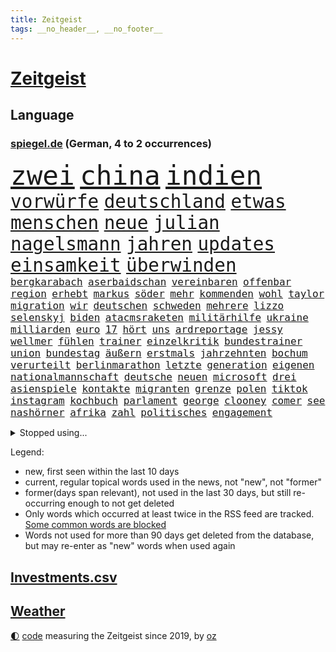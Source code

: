```yaml
---
title: Zeitgeist
tags: __no_header__, __no_footer__
---
```


# [Zeitgeist](https://oliz.io/zeitgeist/)

## Language

<h3><a href="https://www.spiegel.de" target="_blank">spiegel.de</a> (German, 4 to 2 occurrences)</h3>
<p style="font-family:monospace">
<span style="font-size:32pt"><a href="news_links.html#zwei" class="current">zwei</a></span>
<span style="font-size:32pt"><a href="news_links.html#china" class="current">china</a></span>
<span style="font-size:32pt"><a href="news_links.html#indien" class="current">indien</a></span>
<br>
<span style="font-size:22pt"><a href="news_links.html#vorwürfe" class="current">vorwürfe</a></span>
<span style="font-size:22pt"><a href="news_links.html#deutschland" class="current">deutschland</a></span>
<span style="font-size:22pt"><a href="news_links.html#etwas" class="current">etwas</a></span>
<span style="font-size:22pt"><a href="news_links.html#menschen" class="current">menschen</a></span>
<span style="font-size:22pt"><a href="news_links.html#neue" class="current">neue</a></span>
<span style="font-size:22pt"><a href="news_links.html#julian" class="current">julian</a></span>
<span style="font-size:22pt"><a href="news_links.html#nagelsmann" class="current">nagelsmann</a></span>
<span style="font-size:22pt"><a href="news_links.html#jahren" class="current">jahren</a></span>
<span style="font-size:22pt"><a href="news_links.html#updates" class="new">updates</a></span>
<span style="font-size:22pt"><a href="news_links.html#einsamkeit" class="current">einsamkeit</a></span>
<span style="font-size:22pt"><a href="news_links.html#überwinden" class="current">überwinden</a></span>
<br>
<span style="font-size:12pt"><a href="news_links.html#bergkarabach" class="current">bergkarabach</a></span>
<span style="font-size:12pt"><a href="news_links.html#aserbaidschan" class="current">aserbaidschan</a></span>
<span style="font-size:12pt"><a href="news_links.html#vereinbaren" class="current">vereinbaren</a></span>
<span style="font-size:12pt"><a href="news_links.html#offenbar" class="current">offenbar</a></span>
<span style="font-size:12pt"><a href="news_links.html#region" class="current">region</a></span>
<span style="font-size:12pt"><a href="news_links.html#erhebt" class="current">erhebt</a></span>
<span style="font-size:12pt"><a href="news_links.html#markus" class="current">markus</a></span>
<span style="font-size:12pt"><a href="news_links.html#söder" class="current">söder</a></span>
<span style="font-size:12pt"><a href="news_links.html#mehr" class="current">mehr</a></span>
<span style="font-size:12pt"><a href="news_links.html#kommenden" class="current">kommenden</a></span>
<span style="font-size:12pt"><a href="news_links.html#wohl" class="current">wohl</a></span>
<span style="font-size:12pt"><a href="news_links.html#taylor" class="current">taylor</a></span>
<span style="font-size:12pt"><a href="news_links.html#migration" class="current">migration</a></span>
<span style="font-size:12pt"><a href="news_links.html#wir" class="current">wir</a></span>
<span style="font-size:12pt"><a href="news_links.html#deutschen" class="current">deutschen</a></span>
<span style="font-size:12pt"><a href="news_links.html#schweden" class="current">schweden</a></span>
<span style="font-size:12pt"><a href="news_links.html#mehrere" class="current">mehrere</a></span>
<span style="font-size:12pt"><a href="news_links.html#lizzo" class="current">lizzo</a></span>
<span style="font-size:12pt"><a href="news_links.html#selenskyj" class="current">selenskyj</a></span>
<span style="font-size:12pt"><a href="news_links.html#biden" class="current">biden</a></span>
<span style="font-size:12pt"><a href="news_links.html#atacmsraketen" class="new">atacmsraketen</a></span>
<span style="font-size:12pt"><a href="news_links.html#militärhilfe" class="current">militärhilfe</a></span>
<span style="font-size:12pt"><a href="news_links.html#ukraine" class="current">ukraine</a></span>
<span style="font-size:12pt"><a href="news_links.html#milliarden" class="current">milliarden</a></span>
<span style="font-size:12pt"><a href="news_links.html#euro" class="current">euro</a></span>
<span style="font-size:12pt"><a href="news_links.html#17" class="current">17</a></span>
<span style="font-size:12pt"><a href="news_links.html#hört" class="current">hört</a></span>
<span style="font-size:12pt"><a href="news_links.html#uns" class="current">uns</a></span>
<span style="font-size:12pt"><a href="news_links.html#ardreportage" class="new">ardreportage</a></span>
<span style="font-size:12pt"><a href="news_links.html#jessy" class="new">jessy</a></span>
<span style="font-size:12pt"><a href="news_links.html#wellmer" class="new">wellmer</a></span>
<span style="font-size:12pt"><a href="news_links.html#fühlen" class="current">fühlen</a></span>
<span style="font-size:12pt"><a href="news_links.html#trainer" class="current">trainer</a></span>
<span style="font-size:12pt"><a href="news_links.html#einzelkritik" class="current">einzelkritik</a></span>
<span style="font-size:12pt"><a href="news_links.html#bundestrainer" class="current">bundestrainer</a></span>
<span style="font-size:12pt"><a href="news_links.html#union" class="current">union</a></span>
<span style="font-size:12pt"><a href="news_links.html#bundestag" class="current">bundestag</a></span>
<span style="font-size:12pt"><a href="news_links.html#äußern" class="current">äußern</a></span>
<span style="font-size:12pt"><a href="news_links.html#erstmals" class="current">erstmals</a></span>
<span style="font-size:12pt"><a href="news_links.html#jahrzehnten" class="current">jahrzehnten</a></span>
<span style="font-size:12pt"><a href="news_links.html#bochum" class="current">bochum</a></span>
<span style="font-size:12pt"><a href="news_links.html#verurteilt" class="current">verurteilt</a></span>
<span style="font-size:12pt"><a href="news_links.html#berlinmarathon" class="new">berlinmarathon</a></span>
<span style="font-size:12pt"><a href="news_links.html#letzte" class="current">letzte</a></span>
<span style="font-size:12pt"><a href="news_links.html#generation" class="current">generation</a></span>
<span style="font-size:12pt"><a href="news_links.html#eigenen" class="current">eigenen</a></span>
<span style="font-size:12pt"><a href="news_links.html#nationalmannschaft" class="current">nationalmannschaft</a></span>
<span style="font-size:12pt"><a href="news_links.html#deutsche" class="current">deutsche</a></span>
<span style="font-size:12pt"><a href="news_links.html#neuen" class="current">neuen</a></span>
<span style="font-size:12pt"><a href="news_links.html#microsoft" class="current">microsoft</a></span>
<span style="font-size:12pt"><a href="news_links.html#drei" class="current">drei</a></span>
<span style="font-size:12pt"><a href="news_links.html#asienspiele" class="new">asienspiele</a></span>
<span style="font-size:12pt"><a href="news_links.html#kontakte" class="current">kontakte</a></span>
<span style="font-size:12pt"><a href="news_links.html#migranten" class="current">migranten</a></span>
<span style="font-size:12pt"><a href="news_links.html#grenze" class="current">grenze</a></span>
<span style="font-size:12pt"><a href="news_links.html#polen" class="current">polen</a></span>
<span style="font-size:12pt"><a href="news_links.html#tiktok" class="current">tiktok</a></span>
<span style="font-size:12pt"><a href="news_links.html#instagram" class="current">instagram</a></span>
<span style="font-size:12pt"><a href="news_links.html#kochbuch" class="new">kochbuch</a></span>
<span style="font-size:12pt"><a href="news_links.html#parlament" class="current">parlament</a></span>
<span style="font-size:12pt"><a href="news_links.html#george" class="current">george</a></span>
<span style="font-size:12pt"><a href="news_links.html#clooney" class="current">clooney</a></span>
<span style="font-size:12pt"><a href="news_links.html#comer" class="current">comer</a></span>
<span style="font-size:12pt"><a href="news_links.html#see" class="current">see</a></span>
<span style="font-size:12pt"><a href="news_links.html#nashörner" class="new">nashörner</a></span>
<span style="font-size:12pt"><a href="news_links.html#afrika" class="current">afrika</a></span>
<span style="font-size:12pt"><a href="news_links.html#zahl" class="current">zahl</a></span>
<span style="font-size:12pt"><a href="news_links.html#politisches" class="current">politisches</a></span>
<span style="font-size:12pt"><a href="news_links.html#engagement" class="current">engagement</a></span>
</p>
<details>
<summary>Stopped using...</summary>
<p class="former" style="font-size:12pt">
asche(1065) ausgebrochen(1065) elfmeter(1065) hielt(1065) widerspricht(1065) cdupolitiker(1064) fdpchef(1064) geboren(1064) manager(1064) sachsenanhalt(1064) alexej(1063) bisherige(1063) bitte(1063) mario(1063) nawalny(1063) normal(1063) toni(1063) verteilt(1063) also(1062) israelische(1062) liverpool(1062) tests(1062) you(1062) 75(1061) falls(1061) schoss(1061) stimme(1061) vergeblich(1061) erzielt(1060) märchen(1060) obama(1060) private(1060) verpassen(1060) vorsitzenden(1060) wirkte(1060) entwarnung(1059) geschichten(1059) infektion(1059) paare(1059) reichte(1059) schlimmsten(1059) schwedische(1059) berichterstattung(1058) chelsea(1058) großteil(1058) machten(1058) priester(1058) privaten(1058) san(1058) usamerikaner(1058) zuerst(1058) andrea(1057) becker(1057) beklagen(1057) beobachtet(1057) bernd(1057) beteiligten(1057) bewegung(1057) bittet(1057) david(1057) james(1057) nürnberg(1057) rapper(1057) rest(1057) schleswigholstein(1057) stürmer(1057) terroristen(1057) bilden(1056) explosion(1056) internationaler(1056) material(1056) remis(1056) tieren(1056) verlierer(1056) eindruck(1055) erbe(1055) esken(1055) gespräche(1055) medikamente(1055) rassistisch(1055) saarland(1055) saskia(1055) gastgeber(1054) kontrolliert(1054) wochenlang(1054) dürften(1053) meinem(1053) regt(1053) sinn(1053) streng(1053) wies(1053) wirken(1053) bot(1052) rainer(1052) verena(1052) endspiel(1051) frachter(1051) nahen(1051) simon(1051) anschläge(1050) premiere(1050) rassistischen(1050) schwanger(1050) starker(1050) wirtschaftsministerium(1050) schülerinnen(1049) einsetzen(1048) einstellen(1048) leitet(1048) lernt(1048) rollen(1048) schlimmste(1047) verbrechen(1047) ausgeliefert(1045) entwickeln(1045) schnitt(1044) distanz(1043) weckt(1043) gesetze(1042) gesamten(1041) konkrete(1041) amerikas(1040) analysiert(1040) außerhalb(1039) empfängt(1039) ministerium(1039) william(1039) reduzieren(1038) anzeichen(1037) ereignisse(1037) fußballwm(1037) erinnerung(1034) gouverneur(1034) fortsetzung(1033) spitzenreiter(1033) ämter(1032) istanbul(1031) antrag(1029) ausgetragen(1008) palästinenser(1003) langem(997) rache(997) billiger(995) woelki(981) sachen(977) berichtete(971) lieferketten(966) gewinne(961) fotografiert(941) konservative(902) happy(900) politikern(898) verlag(873) finanziert(857) militärische(854) 38(833) jahresende(815) grundsätzlich(791) zugestimmt(781) insbesondere(776) präsentierte(774) verstorben(770) weibliche(759) parlaments(752) 400000(744) sechste(743) übertragen(740) world(730) investiert(729) entstanden(715) bedrängnis(704) kunstwerke(702) kursieren(700) energiekosten(698) australiens(696) fdppolitiker(696) beider(684) rhein(681) lieferungen(674) bekannteste(664) methode(664) nutzung(663) summen(655) gewaltsamen(652) wahr(650) otto(646) seltene(646) laura(643) verabschieden(628) ruhrgebiet(623) fördern(617) systematisch(611) südosten(609) zusammenhalt(601) geschenk(589) entführung(588) einheit(581) gastbeitrag(578) überzeugung(578) dortmunder(575) air(559) barack(556) gestärkt(555) schildern(552) vermieter(552) vorab(550) baustelle(539) riskant(537) herzen(534) gefangenschaft(532) dilemma(527) lindners(527) niedersächsischen(524) braunschweig(521) modernen(519) crew(513) handys(510) öpnv(501) locken(499) guardiola(498) pep(498) nachfolgerin(496) ufer(495) verspätung(486) exregierungschef(481) gepäck(481) würdigt(480) mordfall(478) exuspräsident(468) verzweiflung(468) 79(466) cannabis(462) hadert(458) 21jähriger(457) anhaltende(457) verhaftung(454) attestiert(449) misshandelt(447) einsätze(446) youtube(444) alzheimer(443) angehörigen(443) fehlstart(443) ukrainerusslandkrieg(443) wozu(440) bewiesen(439) olympiasiegerin(437) finanzen(435) erobern(433) spdchefin(428) entfernen(427) kämpferisch(422) zuhause(419) freigabe(407) effekt(404) offenlegen(404) geheime(394) nation(394) britischem(391) erhielten(390) bach(388) professor(388) wütet(388) raten(387) wünsche(387) schreitet(386) sperren(385) verschärfung(383) flüssen(382) aufgewachsen(380) angezeigt(379) 19jähriger(377) plänen(376) verurteilter(375) richtete(374) vizepräsident(370) boni(365) farben(364) schmuck(364) kommunikation(362) auseinander(358) ausgestattet(356) granaten(356) praktisch(356) monika(354) bewusstlos(350) emissionen(349) francisco(348) eingriff(346) zusage(346) bulgarien(344) zimmer(343) erleichtern(341) quer(341) pentagon(336) staatsmedien(336) morgan(334) aktivist(333) verzeichnen(333) eineinhalb(332) bnd(328) future(324) meldungen(324) schauplatz(323) gefangenen(322) karriereberaterin(322) besitz(320) rückstand(320) desinformation(317) epidemie(317) geplantes(316) manipuliert(316) abbruch(315) rust(315) lateinamerika(314) außenpolitik(313) trümmern(313) passagieren(312) sam(312) minsk(309) mine(304) widmen(303) human(302) amerikanerin(301) ausgemacht(297) doping(297) reißen(293) überfahrt(293) journalistenverband(292) pistole(291) 21jährige(290) häufigsten(290) sydney(290) weltcup(290) liberale(289) häufen(285) infantino(285) gast(282) tomaten(281) saarlouis(279) wiederholen(279) machtkampf(277) siemens(277) text(276) fotograf(275) gianni(275) streben(275) angriffs(273) auflaufen(273) bischöfe(273) unfalls(273) wechselte(273) wagnergruppe(271) forderten(270) segeln(270) unterzogen(269) 2009(267) apotheken(267) flogen(265) labor(265) traut(265) wahren(264) wuppertal(264) beheben(263) emails(263) wirklichkeit(263) überlassen(263) zunehmende(261) erheblichen(260) fachkräften(259) sprint(259) vulkan(259) genügend(256) spiegelredakteur(256) umstrittenes(256) praxis(255) wunderbare(255) verbündete(254) grand(253) überschritten(253) brettspiele(252) traditionellen(252) pedro(251) transparent(250) feldern(248) 28jähriger(247) mail(245) nachgegeben(244) nhl(244) tanzt(244) fassen(243) symptome(243) telefonat(243) jung(242) lebensgefahr(242) käse(241) ladung(240) revision(240) sachsens(239) lebenslauf(237) prozesse(237) wohlstand(237) lüdenscheid(235) 31jährige(234) zeitplan(234) djirsarai(233) fdpgeneralsekretär(233) ricarda(233) bildungsministerium(229) dauer(229) geldgeber(229) gaza(228) parteifreund(228) meistern(227) sprüche(227) repariert(226) übungen(226) erbost(225) sektor(224) begeistern(223) intel(223) entwickler(221) nicolas(219) biene(217) chatbot(217) nudeln(217) weimar(216) begleiter(215) finnlands(215) späten(215) busch(213) heran(213) auszeichnungen(212) genre(212) stoffe(211) 22jährigen(210) rekordmeister(210) süchtig(210) fridays(208) umweltbundesamt(208) angemeldet(207) highlight(207) stürmte(207) bestrafen(206) angemessen(204) 140(203) bär(203) parteispitze(203) wunden(203) vergiftet(201) zaun(201) generäle(200) verzögerung(200) berlinkreuzberg(198) etat(198) fernhalten(198) nordirland(198) förderprogramm(196) marius(196) 35jährige(195) dfbpokal(194) stil(193) verbreitete(193) vermittler(193) potenzial(192) regulieren(192) kürzere(191) rivalen(191) gladbach(190) uhren(190) entschlossen(189) historisch(189) marina(189) radfahrer(189) spiegelcartoonisten(189) spitzenkandidat(189) gedanken(188) kaiser(187) sanfter(187) ukrainischem(185) 30000(183) ausweitung(183) can(183) hamilton(183) landtagsabgeordneter(183) lewis(183) verwandten(183) bildungsministerin(179) zweieinhalb(179) jonathan(178) manhattan(178) kämpften(177) legalisierung(177) ernüchterung(176) begünstigt(175) einkaufen(175) elfjährige(175) transformation(175) linkenpolitikerin(174) trinkwasser(174) akkus(173) gejagt(173) wackelt(173) dicaprio(172) reparieren(172) georgischen(170) grafikanalyse(170) jakarta(170) denkmal(169) gen(169) kiffen(169) minen(169) mittagessen(169) regulierung(169) aktienkurs(168) jordan(167) kümmert(167) miami(167) spektakulärer(167) stürmt(167) aggressor(166) mitgründer(166) schwedischen(166) vergiftung(166) breiter(165) erkrankungen(164) marschflugkörpern(162) baugenehmigungen(161) pompeji(161) wiederum(161) wirksam(161) ausweichen(160) kollabiert(159) linksextremen(159) bauindustrie(158) schließung(157) veto(157) unterschiede(156) ac(155) gründung(155) leck(155) ergibt(154) existenz(154) großmanöver(154) angeschossen(153) prinzip(153) breites(152) defekt(152) taiwans(152) eintreffen(151) mondmission(151) verwaltungsgericht(151) wirtschaftswachstum(151) behaupten(150) kraken(150) regierungssprecher(150) technischer(150) western(150) ecuador(149) fluggesellschaften(149) kishida(149) sofortiger(149) zentrales(149) belarussen(148) drama(148) drohte(148) riexinger(148) bijan(147) sonntagabend(147) durchsuchten(146) indopazifik(146) set(146) unseres(146) milliardengeschäft(145) oberbayern(145) referendum(145) zeuge(144) aufschwung(143) elfjähriger(143) verstößt(143) bekämpfung(142) dreh(142) ingenieure(142) maxim(142) verlobt(142) durchgesetzt(141) emqualifikation(141) konzentrieren(141) gesundheitlichen(140) lehmann(139) samuel(139) flecken(138) konkret(138) schaefer(138) belegschaft(137) fifapräsident(137) legalisieren(137) prangerte(137) reichtum(137) follower(136) klares(136) depp(135) heizungswende(135) inter(135) lebenszeichen(135) normalen(135) sea(135) usamerikanische(135) flüssigkeit(134) gebilligt(134) massenhaft(134) präsidentschaftswahlen(134) würfel(134) bundesstaates(133) kinderarmut(133) renommierter(133) bedeutender(132) existiert(132) genutzte(132) vertretung(132) präsent(131) rights(131) tennisspielerin(131) christen(130) edelmetall(130) kampfflugzeugen(130) nationalkonservative(130) arbeiter(129) breit(129) gegenmaßnahmen(129) unterschiedlichen(129) getrieben(128) orientierung(127) kutsche(126) verlassenen(126) eingeschlagen(125) rettungsmission(125) river(124) anhören(123) biller(121) heizungsgesetz(121) erzieher(120) spottet(120) berühmtesten(119) bodycamaufnahmen(119) citys(119) diplomatenpass(118) plastikmüll(118) zerstritten(118) kretschmer(117) köchin(117) vierten(117) pioneer(116) schumacher(116) verständlich(116) beordert(115) besiegte(115) europapokal(115) zulässig(115) ausgesagt(114) mantel(114) 26jährige(113) dreifach(113) adler(112) drogenhandel(112) halbleiter(112) zürich(112) angemessene(111) bescheren(111) generiert(111) tätigkeit(110) füße(109) gleichaltrigen(109) leuten(109) militante(109) quadratmetern(109) wettert(109) carrie(108) arbeitsunfall(107) päckchen(107) drohnenattacke(106) entschärfen(106) fazit(106) life(106) unterrichtet(106) übersehen(106) asylbewerberheim(105) kroos(105) kurioser(105) unterstellt(105) yeboah(105) kentert(104) neuwahlen(104) absetzung(103) blume(103) brigade(103) erregen(103) kalender(103) kunstwerken(103) lebensgefährlich(103) angelegt(102) ausgebuht(102) gewannen(102) koranverbrennung(102) überflutete(102) gebietsgewinne(101) terroristischen(101) niro(100) gutgetan(99) teneriffa(99) email(98) stichwahl(98) englands(97) unentdeckt(96) wildnis(96) donezk(95) jüdischer(95) rita(95) bejaht(94) bezos(94) dietmar(94) dortige(94) schenkte(94) ungeziefer(94) ussenator(94) gestrandet(93) nachbessern(93) absteiger(92) ausreichen(92) register(92) 93jährige(91) diktaturen(91) gebannt(91) gefälschtes(91) gewittern(91) organspende(91) robbie(91) titelgewinn(91) anschließenden(90) hautkrebs(90) hinflug(90) kategorie(90) schlittert(90) verhör(90) wellington(90) agenda(89) erika(89) erkennt(89) flugzeugpanne(89) geburtshaus(89) geheimdiensten(89) grandios(89) mitspielen(89) ruhestörung(89) stahlseil(89) treffe(89) zitierte(89) abgeblasen(88) f16(88) komplize(88) kontinuierlich(88) nächstem(88) rechtsanspruch(88) schwieg(88) aussah(87) faschismus(87) henry(87) jungfernfahrt(87) megadeal(87) scott(87) tüftler(87) verdächtig(87) drummer(86) helm(86) permanent(86) unterschiedliche(86) vorläufigen(86) aarhus(85) catania(85) chipfertigung(85) westafrikanischen(85) 38jähriger(84) basilikum(84) konfliktlösung(84) kriminell(84) profil(84) adobe(83) aufgebrachte(83) feuerzeug(83) flugbetrieb(83) grundsätzliche(83) hindernissen(83) klammern(83) kylian(83) unbesetzte(83) abteilungsleiter(82) klettertour(82) obdachlose(82) profitierten(82) abschrecken(81) betrugsmaschen(81) dschungel(81) durchsage(81) freikommt(81) skelett(81) cruz(80) end(80) präsidentschaftskandidaten(80) wiederentdeckt(80) 30jährigen(79) beteuerte(79) durchsetzung(79) kommerzielle(79) lok(79) pest(79) sicherheitsleute(79) solingen(79) verriet(79) arbeitslos(78) shah(78) starkoch(78) gökay(77) havarie(77) hm(77) kaltes(77) lebensgefährlichen(77) modekette(77) regierungsmaschine(77) tatverdächtig(77) verfügt(77) zerriss(77) erhoffte(76) falschaussagen(76) fragwürdigen(76) innensenatorin(76) kleinunternehmer(76) netzentgelte(76) spranger(76) stellvertretende(76) straßenrennen(76) unbemerkt(76) vorgeht(76) auswärtssieg(75) erdmann(75) euer(75) installation(75) männlicher(75) nawalnys(75) pütz(75) richtlinien(75) routineoperation(75) soundtrack(75) statussymbol(75) südukraine(75) 53jähriger(74) argentinische(74) sozialdemokrat(74) toxischen(74) traumtor(74) unionspolitiker(74) waalkes(74) 148(73) anhalten(73) auslieferung(73) erschreckend(73) ferien(73) götter(73) sachsenanhalts(73) stolzer(73) tusk(73) klang(72) kletterte(72) selbstfürsorge(72) vernetzen(72) weltberühmt(72) buhlt(71) bunter(71) makkabi(71) polizeigewahrsam(71) tus(71) vermint(71) badesee(70) ermordung(70) grünenministerin(70) kreativen(70) rutte(70) sommerpasta(70) standuppaddling(70) zelle(70) begnadigt(69) bruni(69) bürgerpark(69) dino(69) euasylkompromiss(69) feuerkatastrophe(69) toppmöller(69) täters(69) bundesnetzagenturchef(68) erkunden(68) lebenshaltungskosten(68) massenproduktion(68) spitzenfußball(68) vorlegen(68) aurora(67) diw(67) flutgebiet(67) flüchtlingen(67) gespült(67) hits(67) nachdenklichen(67) seenotrettungsboot(67) siegreichen(67) spaghetti(67) auflösung(66) campingplätze(66) jusovorsitzende(66) substanziellen(66) bartsch(65) detonation(65) minenräumer(65) ostseebad(65) toronto(65) dortigen(64) eindringen(64) eupolitiker(64) finalsieg(64) gesine(64) lötzsch(64) posthum(64) raketenschutzschirm(64) untersuchten(64) vollzogen(64) exfreund(63) fressen(63) führungsfigur(63) genehmigter(63) gentechnik(63) gigantisches(63) hannoveraner(63) jugendarbeitslosigkeit(63) klartext(63) köstlich(63) landwirt(63) montana(63) obdachloser(63) populist(63) rettungseinsatz(63) sprühte(63) unofriedensmission(63) unterhaching(63) verehren(63) bewährungsstrafen(62) bildungsnotstand(62) ganzer(62) gefertigt(62) klappte(62) polizeigewerkschaft(62) überforderte(62) effizienter(61) gutem(61) killer(61) kinderbetreuung(61) rammsteinvorwürfe(61) welk(61) anvertrauen(60) hessische(60) hob(60) schuhbeck(60) strafverfahren(60) tablets(60) 1970(59) dummheit(59) konferenzen(59) landeshauptstadt(59) schrittweise(59) bauernverband(58) dorothee(58) graf(58) freibad(57) fuest(57) lambsdorff(57) report(57) saleh(57) trugen(57) werteten(57) aufbrechen(56) f16kampfflugzeugen(56) fotomontage(56) geteilt(56) klischees(56) neutralitätsgründen(56) wonach(56) burgern(55) gendersternchen(55) machthabern(55) weitverbreitet(55) daxkonzerne(54) dunkelsten(54) erkunde(54) lebenswerter(54) lugert(54) nahostkonflikt(54) serviert(54) wirtschaftspolitik(54) übersteigen(54) eintopf(53) sprangen(53) tiefsee(53) eauto(52) gedauert(52) krankenhauses(52) stromausfall(52) telefonate(52) zwischenstopp(52) aufzuschieben(51) berücksichtigen(51) dazwischen(51) kambodscha(51) misshandlungen(51) seenotrettungsschiff(51) teenagern(51) usklub(51) variante(51) verfilmt(51) verstrickt(51) begriffe(50) csd(50) diabetes(50) gelbe(50) söldnergruppe(50) wattenmeer(50) wichtigstes(50) bundesligasaison(49) regnet(49) verbreitung(49) wacht(49) 47jähriger(48) charakterdarsteller(48) militärisch(48) valeria(48) verderben(48) becken(47) palästinensische(47) prüfer(47) schüttete(47) spdchef(47) zeitgleich(47) überziehen(47) elterngeldes(46) beeilen(45) gleichnamigen(45) hacken(45) popsängerin(45) produzentin(45) sicherheitsmaßnahmen(45) brisant(44) entlastungspakete(44) froh(44) importieren(44) millionenstadt(44) optimistischen(44) sommerliche(44) 73jähriger(43) behrens(43) cindy(43) erhört(43) billigen(42) funktionäre(42) koffer(42) veronika(42) wagte(42) beizutragen(41) bemerkenswert(41) dagestan(41) kent(41) kurzbesuch(41) notizen(41) phishing(41) realitäten(41) teilrepublik(41) zerbrochen(41) bard(40) di(40) geistliche(40) kiewer(40) moderieren(40) offiziere(40) wdr(40) black(39) computerspiele(39) geheimer(39) postings(39) purra(39) riikka(39) sicherheitskräften(39) tennisturnier(39) britney(38) krähen(38) spears(38) typische(38) wahlkommission(38) öffentliches(38) erhältlich(37) familienpolitik(37) gesundes(37) sortiert(37) wahre(37) bergsteigen(36) billigairline(36) ikonischer(36) mondes(36) ora(36) rubel(36) verpflichtend(36) wachstumschancengesetz(36) 62jährigen(35) angeht(35) computerspiel(35) crawford(35) ecken(35) fahrzeugen(35) geschädigt(35) querelen(35) trainers(35) wissenschaftlerin(35) zdfsommerinterview(35) behauptung(34) cdugeneralsekretär(34) gabor(34) häusliche(34) jetski(34) jungs(34) linnemann(34) masche(34) sge(34) steingarts(34) ernte(33) eukommissionsvize(33) frans(33) malaika(33) mihambo(33) polizeibeamten(33) schaf(33) sternchen(33) timmermans(33) topklub(33) umstrittenem(33) wartung(33) anruft(32) arbeitende(32) artensterben(32) aufschlag(32) bizarrer(32) durchmachen(32) geschke(32) lai(32) nolan(32) pools(32) selbstauflösung(32) düpierte(31) ethik(31) niedergelegt(31) scheu(31) sklaven(31) säugetiere(31) torwart(31) wirtschaftsweise(31) wismar(31) campingplatz(30) einbußen(30) gedreht(30) hagen(30) rekordtransfer(30) untergetauchten(30) verseuchen(30) wissenschaftlich(30) übertrifft(30) angetan(29) architektur(29) auswanderer(29) europameisterinnen(29) kreidezeit(29) mangels(29) männlichkeit(29) nest(29) sportstars(29) einspringen(28) erschweren(28) haftanstalt(28) spross(28) überschreitet(28) cannabislegalisierung(27) durchzusetzen(27) großmeister(27) kerr(27) malaysia(27) margot(27) produktionen(27) rica(27) riskanten(27) rückendeckung(27) aktienmärkte(26) darren(26) geheimdienstes(26) haarsträubende(26) kambodschas(26) olivenöl(26) paraguay(26) seiler(26) teilzeit(26) torlosen(26) wider(26) wärmepläne(26) nadine(25) pyrotechnik(25) sciencefiction(25) wildschwein(25) austauschen(24) gewordene(24) nigers(24) rettungswagen(24) unermüdlich(24) verprügelt(24) diamanten(23) esse(23) hakenkreuzfahne(23) strafrechtlich(23) walser(23) besorgte(22) einzudämmen(22) fitter(22) frachtschiff(22) gejagte(22) henderson(22) völkermord(22) abfluss(21) alhilal(21) cruise(21) erfolgsgeschichte(21) femmes(21) kopecky(21) kriegsgefangene(21) lotte(21) mick(21) militärputsch(21) renard(21) struktur(21) ständigen(21) verglichen(21) wendie(21) ecowas(20) ifogeschäftsklimaindex(20) liane(20) lippert(20) rekruten(20) schachtar(20) verbesserungen(20) doku(19) effekte(19) frachters(19) heard(19) ihrerseits(19) olga(19) zwiebeln(19) merkt(18) strafbar(18) angepasst(17) ausscheiden(17) bazoum(17) dark(17) europawahlkandidaten(17) lebensläufe(17) lebensläufen(17) leser(17) spiegelleserinnen(17) volkspartei(17) franken(16) inselbewohner(16) mitleid(16) nostalgie(16) freddie(15) mercury(15) prorussischer(15) vergebener(15) brustkrebsvorsorge(14) chutkan(14) demi(14) entlastungen(14) europacup(14) mental(14) mondumlaufbahn(14) tanya(14) taut(14) turniers(14) umsturzes(14) vollering(14) westafrikanische(14) öffentlicher(14) aufkommt(13) auflegen(13) hanswerner(13) lokalisieren(13) saarländischen(13) twitternachfolger(13) versicherungen(13) ikonisches(12) klaksvik(12) kí(12) roskosmos(12) serena(12) säule(12) tiefstand(12) trendwende(12) ermahnt(11) intervention(11) itexperten(11) kräften(11) mysteriösen(11) südpol(11) wittern(11)
</p>
</details>
<p>Legend:
<ul>
<li><span class="new">new</span>, first seen within the last 10 days</li>
<li><span class="current">current</span>, regular topical words used in the news, not "new", not "former"</li>
<li><span class="former">former(days span relevant)</span>, not used in the last 30 days, but still re-occurring enough to not get deleted</li>
<li>Only words which occurred at least twice in the RSS feed are tracked. <a href="language/filters.py">Some common words are blocked</a></li>
<li>Words not used for more than 90 days get deleted from the database, but may re-enter as "new" words when used again</li>
</ul>
</p>

## [Investments](investments.html)[.csv](investments.csv)

## [Weather](weather.html)

<footer>
<a href="javascript:toggleTheme()" class="nav">🌓</a>
<a href="https://github.com/ooz/zeitgeist">code</a> measuring the Zeitgeist since 2019, by <a href="https://oliz.io">oz</a>
</footer>
